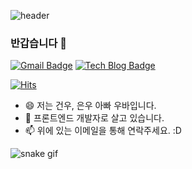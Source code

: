 ![header](https://capsule-render.vercel.app/api?type=wave&color=auto&height=300&section=header&text=Ubar%20github&fontSize=90)

### 반갑습니다 👋

[![Gmail Badge](https://img.shields.io/badge/Gmail-d14836?style=flat-square&logo=Gmail&logoColor=white&link=mailto:bellin83@gmail.com)](mailto:bellin83@gmail.com)
[![Tech Blog Badge](http://img.shields.io/badge/-Tech%20blog-black?style=flat-square&logo=github&link=https://blog.ubar.kr/)](https://blog.ubar.kr/)

[![Hits](https://hits.seeyoufarm.com/api/count/incr/badge.svg?url=https%3A%2F%2Fgithub.com%2Fbellin83&count_bg=%2379C83D&title_bg=%23555555&icon=&icon_color=%23E7E7E7&title=hits&edge_flat=false)](https://hits.seeyoufarm.com)

- 😄 저는 건우, 은우 아빠 우바입니다.
- 🌱 프론트엔드 개발자로 살고 있습니다.
- 📫 위에 있는 이메일을 통해 연락주세요. :D

![snake gif](https://github.com/ubardev/ubardev/blob/output/github-contribution-grid-snake.svg)
